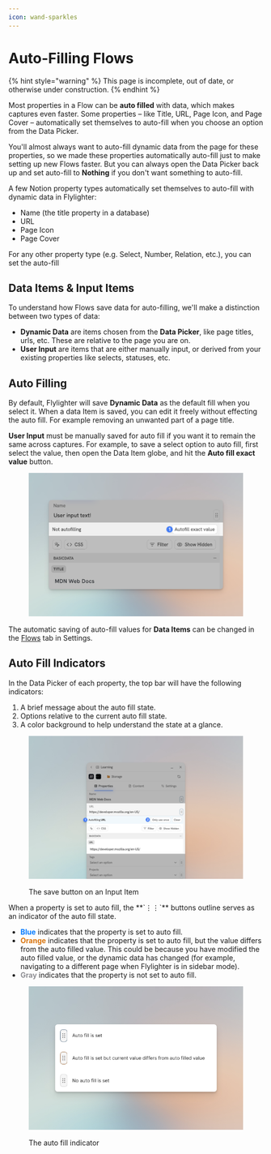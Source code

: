 ```yaml
---
icon: wand-sparkles
---
```


# Auto-Filling Flows

{% hint style="warning" %}
This page is incomplete, out of date, or otherwise under construction.
{% endhint %}

Most properties in a Flow can be **auto filled** with data, which makes captures even faster. Some properties – like Title, URL, Page Icon, and Page Cover – automatically set themselves to auto-fill when you choose an option from the Data Picker.

You'll almost always want to auto-fill dynamic data from the page for these properties, so we made these properties automatically auto-fill just to make setting up new Flows faster. But you can always open the Data Picker back up and set auto-fill to **Nothing** if you don't want something to auto-fill.

A few Notion property types automatically set themselves to auto-fill with dynamic data in Flylighter:

* Name (the title property in a database)
* URL
* Page Icon
* Page Cover

For any other property type (e.g. Select, Number, Relation, etc.), you can set the auto-fill&#x20;

## Data Items & Input Items

To understand how Flows save data for auto-filling, we'll make a distinction between two types of data:

* **Dynamic Data** are items chosen from the **Data Picker**, like page titles, urls, etc. These are relative to the page you are on.
* **User Input** are items that are either manually input, or derived from your existing properties like selects, statuses, etc.

## Auto Filling

By default, Flylighter will save **Dynamic Data** as the default fill when you select it. When a data Item is saved, you can edit it freely without effecting the auto fill. For example removing an unwanted part of a page title.

**User Input** must be manually saved for auto fill if you want it to remain the same across captures. For example, to save a select option to auto fill, first select the value, then open the Data Item globe, and hit the **Auto fill exact value** button.

<figure><img src="../.gitbook/assets/auto-fill-example-1.png"><figcaption><p></p></figcaption></figure>

The automatic saving of auto-fill values for **Data Items** can be changed in the [Flows](../flows/index.md) tab  in Settings.

## Auto Fill Indicators
In the Data Picker of each property, the top bar will have the following indicators:
1. A brief message about the auto fill state.
2. Options relative to the current auto fill state.
3. A color background to help understand the state at a glance.
   
<figure><img src="../.gitbook/assets/data-picker-1.png"><figcaption><p>The save button on an Input Item</p></figcaption></figure> 
When a property is set to auto fill, the **`⋮⋮`** buttons outline serves as an indicator of the auto fill state.

* <span style="color: #057BFF">**Blue**</span> indicates that the property is set to auto fill.
* <span style="color: #D9740D">**Orange**</span> indicates that the property is set to auto fill, but the value differs from the auto filled value. This could be because you have modified the auto filled value, or the dynamic data has changed (for example, navigating to a different page when Flylighter is in sidebar mode).
* <span style="color: #8E8E93">**Gray**</span> indicates that the property is not set to auto fill.

<figure><img src="../.gitbook/assets/autofill-button-desc.png"><figcaption><p>The auto fill indicator</p></figcaption></figure>


